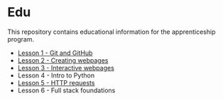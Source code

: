 # Edu
This repository contains educational information for the apprenticeship program.

* [Lesson 1 - Git and GitHub](https://github.com/jdsutton-apprentice/Edu/blob/master/Lesson1.md)
* [Lesson 2 - Creating webpages](https://github.com/jdsutton-apprentice/Edu/blob/master/Lesson2.md)
* [Lesson 3 - Interactive webpages](https://github.com/jdsutton-apprentice/Edu/blob/master/Lesson3.md)
* Lesson 4 - Intro to Python
* [Lesson 5 - HTTP requests](https://github.com/jdsutton-apprentice/Edu/blob/master/Lesson5.md)
* Lesson 6 - Full stack foundations
